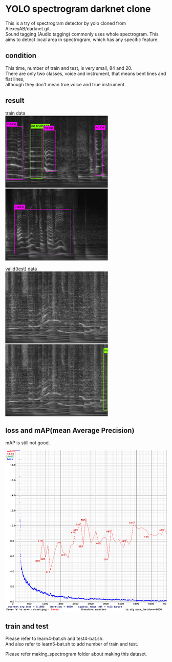 # YOLO spectrogram darknet clone   

This is a try of spectrogram detector by yolo cloned from AlexeyAB/darknet.git.   
Sound tagging (Audio tagging) commonly uses whole spectrogram. This aims to detect local area in spectrogram, which has any specific feature.   


## condition    

This time, number of train and test, is very small, 84 and 20.   
There are only two classes, voice and instrument, that means bent lines and flat lines,  
although they don't mean true voice and true instrument.   

## result  

train data  
![figure1](predictions-img78.jpg)  
![figure2](predictions-img0.jpg)  



valid(test) data  
![figure3](predictions-img35.jpg)  
![figure4](predictions-img35-thresh0_1.jpg)  


## loss and mAP(mean Average Precision)    
mAP is still not good.  

![figure5](chart_yolov3-obj.png)   


## train and test  

Please refer to learn4-bat.sh and test4-bat.sh.   
And also refer to learn5-bat.sh to add number of train and test.   
  
  
Please refer making_spectrogram folder about making this dataset.  












